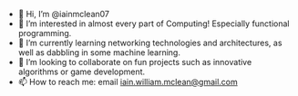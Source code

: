 - 👋 Hi, I’m @iainmclean07
- 👀 I’m interested in almost every part of Computing! Especially functional programming.
- 🌱 I’m currently learning networking technologies and architectures, as well as dabbling in some machine learning.
- 💞️ I’m looking to collaborate on fun projects such as innovative algorithms or game development.
- 📫 How to reach me: email iain.william.mclean@gmail.com

<!---
iainmclean07/iainmclean07 is a ✨ special ✨ repository because its `README.md` (this file) appears on your GitHub profile.
You can click the Preview link to take a look at your changes.
--->
